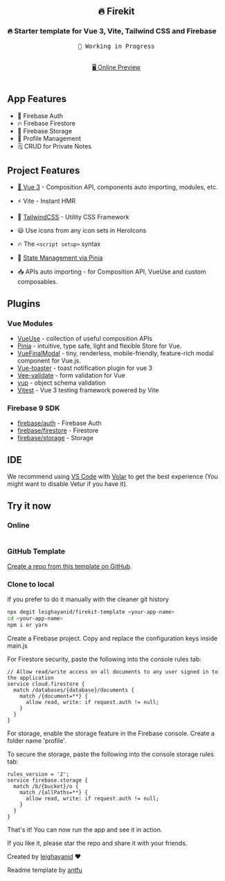 <h2 align="center">
🔥 Firekit
</h2>
 <h3>
   🔥 Starter template for Vue 3, Vite, Tailwind CSS and
   Firebase
  </h3>

<pre align="center">
🧪 Working in Progress
</pre>

<p align="center">
<br>
<a href="https://firekit-template.vercel.app/">🖥 Online Preview</a>
<br><br>
<a href="https://stackblitz.com/github/leighayanid/firekit-template"><img src="https://developer.stackblitz.com/img/open_in_stackblitz.svg" alt=""></a>
</p>

## App Features

- 🔐 Firebase Auth
- 🔥 Firebase Firestore
- 💾 Firebase Storage
- 👱 Profile Management
- 🗒️ CRUD for Private Notes

## Project Features

- [💚 Vue 3](https://v3.Vuejs.org) - Composition API, components auto importing, modules, etc.

- ⚡️ Vite - Instant HMR

- 🎨 [TailwindCSS](https://github.com/antfu/unocss) - Utility CSS Framework

- 😃 Use icons from any icon sets in HeroIcons

- 🔥 The `<script setup>` syntax

- 🍍 [State Management via Pinia](https://pinia.esm.dev/)

- 📥 APIs auto importing - for Composition API, VueUse and custom composables.

## Plugins

### Vue Modules

- [VueUse](https://github.com/vueuse/vueuse) - collection of useful composition APIs
- [Pinia](https://pinia.esm.dev/) - intuitive, type safe, light and flexible Store for Vue.
- [VueFinalModal](https://vue-final-modal.org/) - tiny, renderless, mobile-friendly, feature-rich modal component for Vue.js.
- [Vue-toaster](https://github.com/MeForma/vue-toaster) - toast notification plugin for vue 3
- [Vee-validate](https://vee-validate.logaretm.com/v4/) - form validation for Vue
- [yup](https://github.com/jquense/yup) - object schema validation
- [Vitest](https://vitest.dev) - Vue 3 testing framework powered by Vite

### Firebase 9 SDK

- [firebase/auth](https://firebase.google.com/docs/auth/web/start) - Firebase Auth
- [firebase/firestore](https://firebase.google.com/docs/firestore/quickstart) - Firestore
- [firebase/storage](https://firebase.google.com/docs/firestore/quickstart) - Storage

## IDE

We recommend using [VS Code](https://code.visualstudio.com/) with [Volar](https://github.com/johnsoncodehk/volar) to get the best experience (You might want to disable Vetur if you have it).

## Try it now

### Online

<a href="https://stackblitz.com/github/leighayanid/firekit-template"><img src="https://developer.stackblitz.com/img/open_in_stackblitz.svg" alt=""></a>

### GitHub Template

[Create a repo from this template on GitHub](https://github.com/leighayanid/firekit-template/generate).

### Clone to local

If you prefer to do it manually with the cleaner git history

```bash
npx degit leighayanid/firekit-template <your-app-name>
cd <your-app-name>
npm i or yarn
```

Create a Firebase project. Copy and replace the configuration keys inside main.js

For Firestore security, paste the following into the console rules tab:

```
// Allow read/write access on all documents to any user signed in to the application
service cloud.firestore {
  match /databases/{database}/documents {
    match /{document=**} {
      allow read, write: if request.auth != null;
    }
  }
}
```

For storage, enable the storage feature in the Firebase console. Create a folder name 'profile'.

To secure the storage, paste the following into the console storage rules tab:

```
rules_version = '2';
service firebase.storage {
  match /b/{bucket}/o {
    match /{allPaths=**} {
      allow read, write: if request.auth != null;
    }
  }
}
```

That's it! You can now run the app and see it in action.

If you like it, please star the repo and share it with your friends.

Created by [leighayanid](https://leighdinaya.com) ❤️

Readme template by [antfu](https://github.com/antfu/vitesse-nuxt3)
